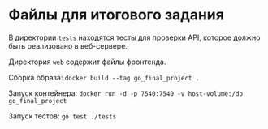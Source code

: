 # Файлы для итогового задания

В директории `tests` находятся тесты для проверки API, которое должно быть реализовано в веб-сервере.

Директория `web` содержит файлы фронтенда.

Сборка образа: `docker build --tag go_final_project .`

Запуск контейнера: `docker run -d -p 7540:7540 -v host-volume:/db go_final_project`

Запуск тестов: `go test ./tests`